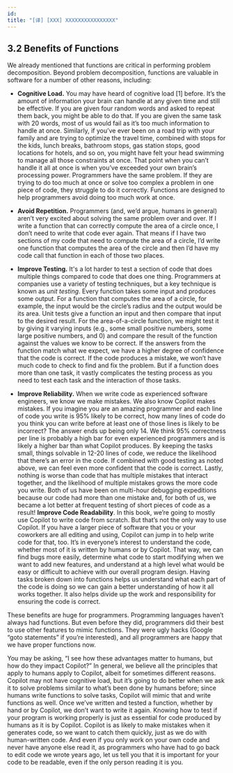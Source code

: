 ```yaml
---
id: 
title: "[译] [XXX] XXXXXXXXXXXXXXXX"
---
```



## 3.2 Benefits of Functions

We already mentioned that functions are critical in performing problem decomposition. Beyond problem decomposition, functions are valuable in software for a number of other reasons, including:

* **Cognitive Load.** You may have heard of cognitive load [1] before. It’s the amount of information your brain can handle at any given time and still be effective. If you are given four random words and asked to repeat them back, you might be able to do that. If you are given the same task with 20 words, most of us would fail as it’s too much information to handle at once. Similarly, if you’ve ever been on a road trip with your family and are trying to optimize the travel time, combined with stops for the kids, lunch breaks, bathroom stops, gas station stops, good locations for hotels, and so on, you might have felt your head swimming to manage all those constraints at once. That point when you can’t handle it all at once is when you’ve exceeded your own brain’s processing power. Programmers have the same problem. If they are trying to do too much at once or solve too complex a problem in one piece of code, they struggle to do it correctly. Functions are designed to help programmers avoid doing too much work at once.

* **Avoid Repetition.** Programmers (and, we’d argue, humans in general) aren’t very excited about solving the same problem over and over. If I write a function that can correctly compute the area of a circle once, I don’t need to write that code ever again. That means if I have two sections of my code that need to compute the area of a circle, I’d write one function that computes the area of the circle and then I’d have my code call that function in each of those two places.

* **Improve Testing.** It's a lot harder to test a section of code that does multiple things compared to code that does one thing. Programmers at companies use a variety of testing techniques, but a key technique is known as _unit testing_. Every function takes some input and produces some output. For a function that computes the area of a circle, for example, the input would be the circle’s radius and the output would be its area. Unit tests give a function an input and then compare that input to the desired result. For the area-of-a-circle function, we might test it by giving it varying inputs (e.g., some small positive numbers, some large positive numbers, and 0) and compare the result of the function against the values we know to be correct. If the answers from the function match what we expect, we have a higher degree of confidence that the code is correct. If the code produces a mistake, we won’t have much code to check to find and fix the problem. But if a function does more than one task, it vastly complicates the testing process as you need to test each task and the interaction of those tasks.

* **Improve Reliability.** When we write code as experienced software engineers, we know we make mistakes. We also know Copilot makes mistakes. If you imagine you are an amazing programmer and each line of code you write is 95% likely to be correct, how many lines of code do you think you can write before at least one of those lines is likely to be incorrect? The answer ends up being only 14. We think 95% correctness per line is probably a high bar for even experienced programmers and is likely a higher bar than what Copilot produces. By keeping the tasks small, things solvable in 12-20 lines of code, we reduce the likelihood that there’s an error in the code. If combined with good testing as noted above, we can feel even more confident that the code is correct. Lastly, nothing is worse than code that has multiple mistakes that interact together, and the likelihood of multiple mistakes grows the more code you write. Both of us have been on multi-hour debugging expeditions because our code had more than one mistake and, for both of us, we became a lot better at frequent testing of short pieces of code as a result! **Improve Code Readability**. In this book, we’re going to mostly use Copilot to write code from scratch. But that’s not the only way to use Copilot. If you have a larger piece of software that you or your coworkers are all editing and using, Copilot can jump in to help write code for that, too. It’s in everyone’s interest to understand the code, whether most of it is written by humans or by Copilot. That way, we can find bugs more easily, determine what code to start modifying when we want to add new features, and understand at a high level what would be easy or difficult to achieve with our overall program design. Having tasks broken down into functions helps us understand what each part of the code is doing so we can gain a better understanding of how it all works together. It also helps divide up the work and responsibility for ensuring the code is correct.

These benefits are huge for programmers. Programming languages haven’t always had functions. But even before they did, programmers did their best to use other features to mimic functions. They were ugly hacks (Google “goto statements” if you’re interested), and all programmers are happy that we have proper functions now.

You may be asking, “I see how these advantages matter to humans, but how do they impact Copilot?” In general, we believe all the principles that apply to humans apply to Copilot, albeit for sometimes different reasons. Copilot may not have cognitive load, but it’s going to do better when we ask it to solve problems similar to what’s been done by humans before; since humans write functions to solve tasks, Copilot will mimic that and write functions as well. Once we’ve written and tested a function, whether by hand or by Copilot, we don’t want to write it again. Knowing how to test if your program is working properly is just as essential for code produced by humans as it is by Copilot. Copilot is as likely to make mistakes when it generates code, so we want to catch them quickly, just as we do with human-written code. And even if you only work on your own code and never have anyone else read it, as programmers who have had to go back to edit code we wrote years ago, let us tell you that it is important for your code to be readable, even if the only person reading it is you.
